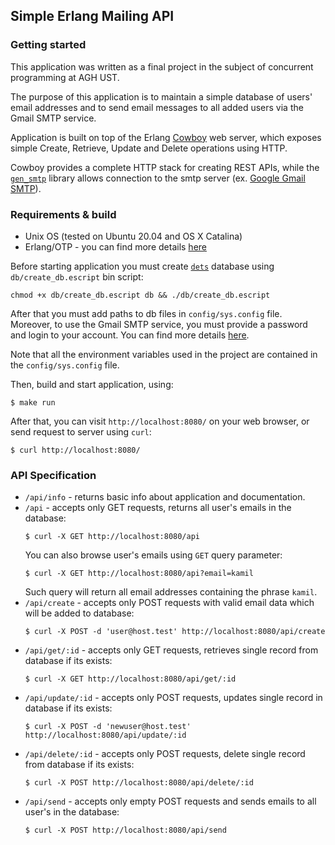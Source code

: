 ## Simple Erlang Mailing API

### Getting started

This application was written as a final project in the subject of concurrent programming at AGH UST.

The purpose of this application is to maintain a simple database of users' email addresses and to send email messages to all added users via the Gmail SMTP service.

Application is built on top of the Erlang [Cowboy](https://ninenines.eu/docs/en/cowboy/2.8/guide/) web server, which exposes simple Create, Retrieve, Update and Delete operations using HTTP.

Cowboy provides a complete HTTP stack for creating REST APIs, while the [`gen_smtp`](https://github.com/gen-smtp/gen_smtp) library allows connection to the smtp server (ex. [Google Gmail SMTP](https://support.google.com/a/answer/2956491?hl=pl)).

### Requirements & build

* Unix OS (tested on Ubuntu 20.04 and OS X Catalina)
* Erlang/OTP - you can find more details [here](https://www.erlang.org/)

Before starting application you must create [`dets`](https://erlang.org/doc/man/dets.html) database using `db/create_db.escript` bin script:
```
chmod +x db/create_db.escript db && ./db/create_db.escript
```

After that you must add paths to db files in `config/sys.config` file. Moreover, to use the Gmail SMTP service, you must provide a password and login to your account. You can find more details [here](https://support.google.com/accounts/answer/6010255?hl=en).

Note that all the environment variables used in the project are contained in the `config/sys.config` file.

Then, build and start application, using:
```
$ make run
```

After that, you can visit `http://localhost:8080/` on your web browser, or send request to server using `curl`:

```
$ curl http://localhost:8080/
```

### API Specification

* `/api/info` - returns basic info about application and documentation.
* `/api` - accepts only GET requests, returns all user's emails in the database:
  ```
  $ curl -X GET http://localhost:8080/api
  ```
  You can also browse user's emails using `GET` query parameter:
  ```
  $ curl -X GET http://localhost:8080/api?email=kamil
  ```
  Such query will return all email addresses containing the phrase `kamil`.
* `/api/create` - accepts only POST requests with valid email data which will be added to database:
  ```
  $ curl -X POST -d 'user@host.test' http://localhost:8080/api/create
  ```
* `/api/get/:id` - accepts only GET requests, retrieves single record from database if its exists:
  ```
  $ curl -X GET http://localhost:8080/api/get/:id
  ```
* `/api/update/:id` - accepts only POST requests, updates single record in database if its exists:
  ```
  $ curl -X POST -d 'newuser@host.test' http://localhost:8080/api/update/:id
  ```
* `/api/delete/:id` - accepts only POST requests, delete single record from database if its exists:
  ```
  $ curl -X POST http://localhost:8080/api/delete/:id
  ```
* `/api/send` - accepts only empty POST requests and sends emails to all user's in the database:
  ```
  $ curl -X POST http://localhost:8080/api/send
  ```